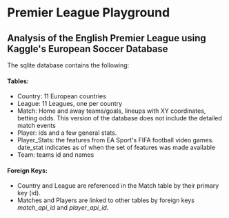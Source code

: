 # Premier League Playground
## Analysis of the English Premier League using Kaggle's European Soccer Database

The sqlite database contains the following:
#### Tables:

- Country: 11 European countries
- League: 11 Leagues, one per country
- Match: Home and away teams/goals, lineups with XY coordinates, betting odds. This version of the database does not include the detailed match events
- Player: ids and a few general stats.
- Player_Stats: the features from EA Sport's FIFA football video games. date_stat indicates as of when the set of features was made available
- Team: teams id and names

#### Foreign Keys:
- Country and League are referenced in the Match table by their primary key (id). 
- Matches and Players are linked to other tables by foreign keys *match_api_id* and *player_api_id*. 
